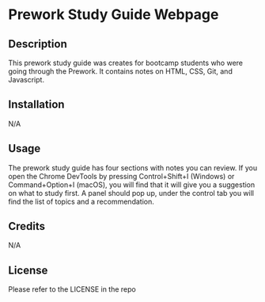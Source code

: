 # Prework Study Guide Webpage

## Description

This prework study guide was creates for bootcamp students who were going through the Prework. It contains notes on HTML, CSS, Git, and Javascript.

## Installation

N/A

## Usage

The prework study guide has four sections with notes you can review. If you open the Chrome DevTools by pressing Control+Shift+I (Windows) or Command+Option+I (macOS), you will find that it will give you a suggestion on what to study first. A panel should pop up, under the control tab you will find the list of topics and a recommendation.

## Credits

N/A

## License

Please refer to the LICENSE in the repo
